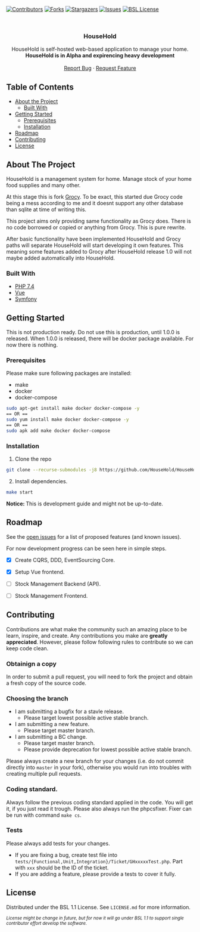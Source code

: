 [![Contributors][contributors-shield]][contributors-url]
[![Forks][forks-shield]][forks-url]
[![Stargazers][stars-shield]][stars-url]
[![Issues][issues-shield]][issues-url]
[![BSL License][license-shield]][license-url]


<br />
<p align="center">
  <!--
  <a href="https://github.com/HouseHold/HouseHold">
    <img src="logo.png" alt="Logo" width="80" height="80">
  </a>
  -->

  <h3 align="center">HouseHold</h3>

  <p align="center">
    HouseHold is self-hosted web-based application to manage your home.
    <br />
    <strong> HouseHold is in Alpha and expirencing heavy development</strong>
    <!-- <a href="https://github.com/HouseHold/HouseHold"><strong>Explore the docs »</strong></a> -->
    <br />
    <br />
    <!-- TODO: <a href="https://github.com/github_username/repo">View Demo</a> -->
    <!-- · -->
    <a href="https://github.com/HouseHold/HouseHold/issues">Report Bug</a>
    ·
    <a href="https://github.com/HouseHold/HouseHold/issues">Request Feature</a>
  </p>
</p>


## Table of Contents

* [About the Project](#about-the-project)
  * [Built With](#built-with)
* [Getting Started](#getting-started)
  * [Prerequisites](#prerequisites)
  * [Installation](#installation)
* [Roadmap](#roadmap)
* [Contributing](#contributing)
* [License](#license)



## About The Project

HouseHold is a management system for home. Manage stock of your home
food supplies and many other.

At this stage this is fork [Grocy](https://github.com/grocy/grocy).
To be exact, this started due Grocy code being a mess according to me
and it doesnt support any other database than sqlite at time of writing this.

This project aims only providing same functionality as Grocy does.
There is no code borrowed or copied or anything from Grocy. This is
pure rewrite.

After basic functionality have been implemented HouseHold and Grocy paths
will separate HouseHold will start developing it own features. This meaning
some features added to Grocy after HouseHold release 1.0 will not maybe
added automatically into HouseHold.

### Built With

* [PHP 7.4](https://php.net)
* [Vue](https://vuejs.org/)
* [Symfony ](https://symfony.com/)

## Getting Started

This is not production ready. Do not use this is production, until 1.0.0 is released.
When 1.0.0 is released, there will be docker package available. For now there is nothing.

### Prerequisites

Please make sure following packages are installed:
* make
* docker
* docker-compose
```sh
sudo apt-get install make docker docker-compose -y
== OR ==
sudo yum install make docker docker-compose -y
== OR ==
sudo apk add make docker docker-compose
```

### Installation
 
1. Clone the repo
```sh
git clone --recurse-submodules -j8 https://github.com/HouseHold/HouseHold.git
```
2. Install dependencies.
```sh
make start
```

<strong> Notice: </strong> This is development guide and might not be up-to-date.

## Roadmap

See the [open issues](https://github.com/HouseHold/HouseHold/issues) for a list of proposed features (and known issues).

For now development progress can be seen here in simple steps.

- [x] Create CQRS, DDD, EventSourcing Core.
- [x] Setup Vue frontend.
- [ ] Stock Management Backend (API).
- [ ] Stock Management Frontend.


<!-- CONTRIBUTING -->
## Contributing

Contributions are what make the community such an amazing place to be learn, inspire, and create. Any contributions you make are **greatly appreciated**. However, please follow following rules to contribute so we can keep code clean.

### Obtainign a copy

In order to submit a pull request, you will need to fork the project and obtain a fresh copy of the source code.

### Choosing the branch

- I am submitting a bugfix for a stavle release.
  - Please target lowest possible active stable branch.
- I am submitting a new feature.
  - Please target master branch.
- I am submitting a BC change.
  - Please target master branch.
  - Please provide deprecation for lowest possible active stable branch.


Please always create a new branch for your changes (i.e. do not commit directly into `master` in your fork), otherwise you would run into troubles with creating multiple pull requests.

### Coding standard.

Always follow the previous coding standard applied in the code. You will get it, if you just read it trough. Please also always run the phpcsfixer. Fixer can  be run with command `make cs`.

### Tests

Please always add tests for your changes.
- If you are fixing a bug, create test file into `tests/{Functional,Unit,Integration}/Ticket/GHxxxxxTest.php`. 
Part with `xxx` should be the ID of the ticket.
- If you are adding a feature, please provide a tests to cover it fully.


<!-- LICENSE -->
## License

Distributed under the BSL 1.1 License. See `LICENSE.md` for more information.

<small>_License might be change in future, but for now it will go under BSL 1.1 to
support single contributor effort develop the software._</small>


<!-- MARKDOWN LINKS & IMAGES -->
[activity-shield]: https://img.shields.io/github/commit-activity/m/HouseHold/HouseHold?label=commits
[activity-link]: https://github.com/HouseHold/HouseHold/commits/master
[contributors-shield]: https://img.shields.io/github/contributors/HouseHold/HouseHold.svg?style=flat-square
[contributors-url]: https://github.com/HouseHold/HouseHold/graphs/contributors
[forks-shield]: https://img.shields.io/github/forks/HouseHold/HouseHold.svg?style=flat-square
[forks-url]: https://github.com/HouseHold/HouseHold/network/members
[stars-shield]: https://img.shields.io/github/stars/HouseHold/HouseHold.svg?style=flat-square
[stars-url]: https://github.com/HouseHold/HouseHold/stargazers
[issues-shield]: https://img.shields.io/github/issues/HouseHold/HouseHold.svg?style=flat-square
[issues-url]: https://github.com/HouseHold/HouseHold/issues
[license-shield]: https://img.shields.io/badge/License-BSL%201.1-brightgreen.svg?style=flat-square
[license-url]: https://github.com/HouseHold/HouseHold/blob/master/LICENSE.txt
[product-screenshot]: images/screenshot.png
